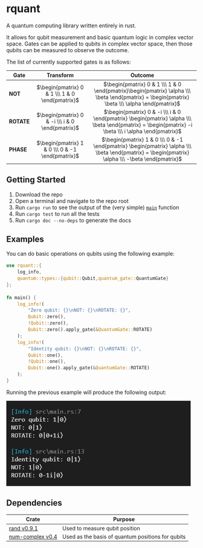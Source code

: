 # rquant
A quantum computing library written entirely in rust.

It allows for qubit measurement and basic quantum logic in complex vector space. Gates can be applied to qubits in complex vector space, then those qubits can be measured to observe the outcome.

The list of currently supported gates is as follows:

|Gate|Transform|Outcome|
|-|:-:|:-:|
|**NOT**|$`\begin{pmatrix} 0 & 1 \\\ 1 & 0 \end{pmatrix}`$|$`\begin{pmatrix} 0 & 1 \\\ 1 & 0 \end{pmatrix}\begin{pmatrix} \alpha \\\ \beta \end{pmatrix} = \begin{pmatrix} \beta \\\ \alpha \end{pmatrix}`$|
|**ROTATE**|$`\begin{pmatrix} 0 & -i \\\ i & 0 \end{pmatrix}`$|$`\begin{pmatrix} 0 & -i \\\ i & 0 \end{pmatrix} \begin{pmatrix} \alpha \\\ \beta \end{pmatrix} = \begin{pmatrix} -i \beta \\\ i \alpha \end{pmatrix}`$|
|**PHASE**|$`\begin{pmatrix} 1 & 0 \\\ 0 & -1 \end{pmatrix}`$|$`\begin{pmatrix} 1 & 0 \\\ 0 & -1 \end{pmatrix} \begin{pmatrix} \alpha \\\ \beta \end{pmatrix} = \begin{pmatrix} \alpha \\\ -\beta \end{pmatrix}`$|

## Getting Started
1. Download the repo
1. Open a terminal and navigate to the repo root
1. Run `cargo run` to see the output of the (very simple) [`main`](src/main.rs) function
1. Run `cargo test` to run all the tests
1. Run `cargo doc --no-deps` to generate the docs

## Examples
You can do basic operations on qubits using the following example:
```rust
use rquant::{
    log_info,
    quantum::types::{qubit::Qubit,quantum_gate::QuantumGate}
};

fn main() {
    log_info!(
        "Zero qubit: {}\nNOT: {}\nROTATE: {}",
        Qubit::zero(),
        !Qubit::zero(),
        Qubit::zero().apply_gate(&QuantumGate::ROTATE)
    );
    log_info!(
        "Identity qubit: {}\nNOT: {}\nROTATE: {}",
        Qubit::one(),
        !Qubit::one(),
        Qubit::one().apply_gate(&QuantumGate::ROTATE)
    );
}
```

Running the previous example will produce the following output:

![Screenshot of console output for the code example on the README page for rquant.](assets/output.png)

## Dependencies
|Crate|Purpose|
|-|-|
|[rand v0.9.1](https://docs.rs/rand/0.9.1/rand/index.html)|Used to measure qubit position|
|[num-complex v0.4](https://docs.rs/num-complex/0.4.6/num_complex/index.html)|Used as the basis of quantum positions for qubits|